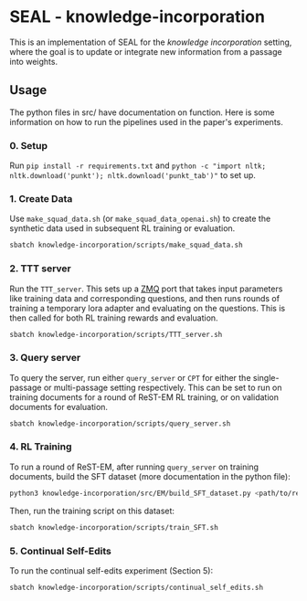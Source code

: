 # SEAL - knowledge-incorporation

This is an implementation of SEAL for the *knowledge incorporation* setting, where the goal is to update or integrate new information from a passage into weights.

## Usage

The python files in src/ have documentation on function. Here is some information on how to run the pipelines used in the paper's experiments.

### 0. Setup
Run `pip install -r requirements.txt` and `python -c "import nltk; nltk.download('punkt'); nltk.download('punkt_tab')"` to set up.

### 1. Create Data
Use `make_squad_data.sh` (or `make_squad_data_openai.sh`) to create the synthetic data used in subsequent RL training or evaluation.

```bash
sbatch knowledge-incorporation/scripts/make_squad_data.sh
```

### 2. TTT server
Run the `TTT_server`. This sets up a [ZMQ](https://zeromq.org/) port that takes input parameters like training data and corresponding questions, and then runs rounds of training a temporary lora adapter and evaluating on the questions. This is then called for both RL training rewards and evaluation.

```bash
sbatch knowledge-incorporation/scripts/TTT_server.sh
```

### 3. Query server
To query the server, run either `query_server` or `CPT` for either the single-passage or multi-passage setting respectively. This can be set to run on training documents for a round of ReST-EM RL training, or on validation documents for evaluation. 

```bash
sbatch knowledge-incorporation/scripts/query_server.sh
```

### 4. RL Training
To run a round of ReST-EM, after running `query_server` on training documents, build the SFT dataset (more documentation in the python file):

```bash
python3 knowledge-incorporation/src/EM/build_SFT_dataset.py <path/to/result/of/run.json>
```

Then, run the training script on this dataset:

```bash
sbatch knowledge-incorporation/scripts/train_SFT.sh
```

### 5. Continual Self-Edits
To run the continual self-edits experiment (Section 5):

```bash
sbatch knowledge-incorporation/scripts/continual_self_edits.sh
```

